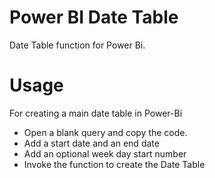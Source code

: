 # Power BI Date Table
Date Table function for Power Bi. 


# Usage
For creating a main date table in Power-Bi
- Open a blank query and copy the code.
- Add a start date and an end date
- Add an optional week day start number
- Invoke the function to create the Date Table
